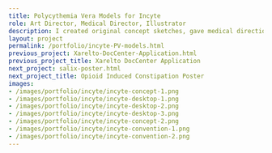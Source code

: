 ```yaml
---
title: Polycythemia Vera Models for Incyte
role: Art Director, Medical Director, Illustrator
description: I created original concept sketches, gave medical direction, and used Maya to create the procedural rendered backgrounds based on knowledge of hematocrit levels. Renders were touched up in Photoshop, where white blood cells and platelets were added. The purpose of these models is to showcase the difference between normal blood flow and blood flow with Polycythemia Vera. Finished products include an interactive desktop model and large-scale convention piece that is now housed at Incyte Headquarters. 
layout: project
permalink: /portfolio/incyte-PV-models.html
previous_project: Xarelto-DocCenter-Application.html
previous_project_title: Xarelto DocCenter Application
next_project: salix-poster.html
next_project_title: Opioid Induced Constipation Poster
images:
- /images/portfolio/incyte/incyte-concept-1.png
- /images/portfolio/incyte/incyte-desktop-1.png
- /images/portfolio/incyte/incyte-desktop-2.png
- /images/portfolio/incyte/incyte-desktop-3.png
- /images/portfolio/incyte/incyte-concept-2.png
- /images/portfolio/incyte/incyte-convention-1.png
- /images/portfolio/incyte/incyte-convention-2.png
---
```

